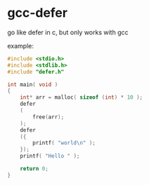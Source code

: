 # gcc-defer
go like defer in c, but only works with gcc


example:
```c
#include <stdio.h>
#include <stdlib.h>
#include "defer.h"

int main( void )
{
    int* arr = malloc( sizeof (int) * 10 );
    defer
    (
        free(arr);
    );
    defer
    ({
        printf( "world\n" );
    });
    printf( "Hello " );

    return 0;
}
```
